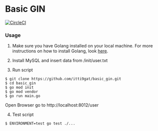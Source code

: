 # Basic GIN
[![CircleCI](https://circleci.com/gh/itti9gat/basic_gin.svg?style=shield)](https://circleci.com/gh/itti9gat/basic_gin)

### Usage
1. Make sure you have Golang installed on your local machine. 
For more instructions on how to install Golang, look [here](https://golang.org/doc/install).

2. Install MySQL and insert data from /init/user.txt

3. Run script
```
$ git clone https://github.com/itti9gat/basic_gin.git
$ cd basic_gin
$ go mod init
$ go mod vendor
$ go run main.go
```
Open Browser go to 
http://localhost:8012/user


4. Test script
```
$ ENVIRONMENT=test go test ./...
```
